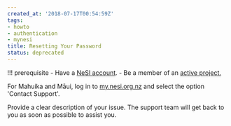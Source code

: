 ```yaml
---
created_at: '2018-07-17T00:54:59Z'
tags:
- howto
- authentication
- mynesi
title: Resetting Your Password
status: deprecated
---
```



!!! prerequisite
    -  Have a [NeSI
       account](../../Getting_Started/Accounts-Projects_and_Allocations/Creating_a_NeSI_Account_Profile.md).
    -  Be a member of an [active project.](../../Getting_Started/Accounts-Projects_and_Allocations/Applying_for_a_new_NeSI_project.md)

For Mahuika and Māui, log in to [my.nesi.org.nz](https://my.nesi.org.nz) and select the option
'Contact Support'.  

Provide a clear description of your issue. The support team will get back to you as soon as possible to assist you. 
